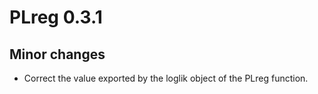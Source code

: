 # PLreg 0.3.1

## Minor changes

* Correct the value exported by the loglik object of the PLreg function.